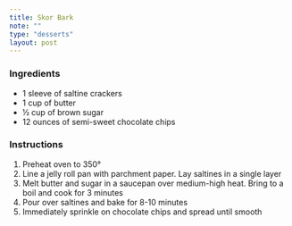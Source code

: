 ```yaml
---
title: Skor Bark
note: ""
type: "desserts"
layout: post
---
```


### Ingredients

- 1 sleeve of saltine crackers
- 1 cup of butter
- &frac12; cup of brown sugar
- 12 ounces of semi-sweet chocolate chips

### Instructions

1. Preheat oven to 350&deg;
2. Line a jelly roll pan with parchment paper. Lay saltines in a single layer
3. Melt butter and sugar in a saucepan over medium-high heat. Bring to a boil and cook for 3 minutes
4. Pour over saltines and bake for 8-10 minutes
5. Immediately sprinkle on chocolate chips and spread until smooth